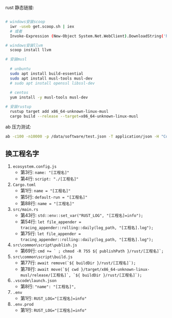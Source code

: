 rust 静态链接:
```bash

# windows安装scoop
  iwr -useb get.scoop.sh | iex
  # 或者
  Invoke-Expression (New-Object System.Net.WebClient).DownloadString('https://get.scoop.sh')

# windows安装llvm
  scoop install llvm

# 安装musl
  
  # unbuntu
  sudo apt install build-essential
  sudo apt install musl-tools musl-dev
  # sudo apt install openssl libssl-dev
  
  # centos
  yum install -y musl-tools musl-dev

# 安装rustup
  rustup target add x86_64-unknown-linux-musl
  cargo build --release --target=x86_64-unknown-linux-musl
```

ab 压力测试:
```bash
ab -c100 -n10000 -p /data/software/test.json -T application/json -H "Content-Type: application/json" -H "Cache-Control: no-cache" -H "Bearer eyJhbGciOiJIUzI1NiJ9.eyJpZCI6IjlMbW5xaExJVHpLc2tGTy9sY1hScUEiLCJkZXB0X2lkIjoiUi9WSFcwa3pSeEs5dEc4bUlITWRiUSIsInRlbmFudF9pZCI6IlpEYlpsQzFPVDhLYURnNnNveE1DQlEiLCJsYW5nIjoiemgtY24iLCJleHAiOjIwMDAwNDkwOTF9.cvfaeUTk2p28-RPPcfb3DPOQTk54-GdsboJAbeUxq1k" http://localhost:5001/graphql
```

## 换工程名字
1. `ecosystem.config.js`
    - 第3行: `name: "[工程名]"`
    - 第4行: `script: "./[工程名]"`
2. `Cargo.toml`
    - 第1行: `name = "[工程名]"`
    - 第5行: `default-run = "[工程名]"`
    - 第88行: `name = "[工程名]"`
3. `src/main.rs`
    - 第43行: `std::env::set_var("RUST_LOG", "[工程名]=info");`
    - 第54行: `let file_appender = tracing_appender::rolling::daily(log_path, "[工程名].log");`
    - 第75行: `let file_appender = tracing_appender::rolling::daily(log_path, "[工程名].log");`
4. `src\common\script\publish.js`
    - 第69行: ```cmd += ` ; chmod -R 755 ${ publishPath }/rust/[工程名]`;```
5. `src\common\script\build.js`
    - 第77行: ```await remove(`${ buildDir }/rust/[工程名]`);```
    - 第78行: ```await move(`${ cwd }/target/x86_64-unknown-linux-musl/release/[工程名]`, `${ buildDir }/rust/[工程名]`);```
6. `.vscode\launch.json`
    - 第8行: `"name": "[工程名]",`
7. `.env`
    - 第1行: `RUST_LOG="[工程名]=info"`
8. `.env.prod`
    - 第1行: `RUST_LOG="[工程名]=info"`
